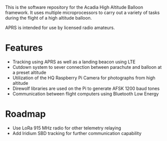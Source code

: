 This is the software repository for the Acadia High Altitude Balloon framework. It uses multiple microprocessors to carry out a variety of tasks during the flight of a high altitude balloon.

APRS is intended for use by licensed radio amateurs.




Features
==========

 * Tracking using APRS as well as a landing beacon using LTE
 * Cutdown system to sever connection between parachute and balloon at a preset altitude
 * Utilization of the HQ Raspberry Pi Camera for photographs from high altitude
 * Direwolf libraries are used on the Pi to generate AFSK 1200 baud tones
 * Communication between flight computers using Bluetooth Low Energy


Roadmap
=========

 * Use LoRa 915 MHz radio for other telemetry relaying
 * Add Iridium SBD tracking for further communication capability
